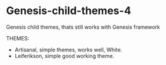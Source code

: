 # Genesis-child-themes-4
Genesis child themes, thats still works with Genesis framework

THEMES:
* Artisanal, simple themes, works well, White.
* Leiferikson, simple good working theme.

